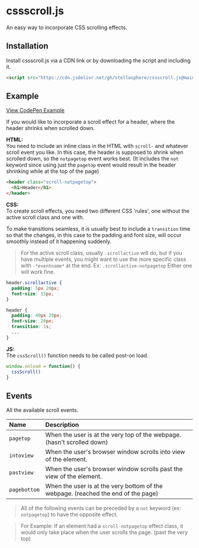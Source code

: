 
# cssscroll.js

An easy way to incorporate CSS scrolling effects.

## Installation

Install cssscroll.js via a CDN link or by downloading the script and including it.

```html
<script src="https://cdn.jsdelivr.net/gh/stellasphere/cssscroll.js@main/script.js"></script>
```
    
## Example
[View CodePen Example](https://codepen.io/stellasphere/pen/NWYdxjL)

If you would like to incorporate a scroll effect for a header, where the header shrinks when scrolled down.

**HTML:**  
You need to include an inline class in the HTML with `scroll-` and whatever scroll event you like.
In this case, the header is supposed to shrink when scrolled down, so the `notpagetop` event works best.
(It includes the `not` keyword since using just the `pagetop` event would result in the header shrinking while at the top of the page) 
```html
<header class="scroll-notpagetop">
  <h1>Header</h1>
</header>
```
**CSS:**  
To create scroll effects, you need two different CSS 'rules', one without the active scroll class and one with. 

To make transitions seamless, it is usually best to include a `transition` time so that the changes, in this case to the padding and font size, will occur smoothly instead of it happening suddenly.


> For the active scroll class, usually `.scrollactive` will do, but if you have multiple events, you might want to use the more specific class with `-*eventname*` at the end. Ex: `.scrollactive-notpagetop` Either one will work fine. 
```css
header.scrollactive {
  padding: 5px 20px;
  font-size: 15px;
}

header {
  padding: 40px 20px;
  font-size: 20px;
  transition: 1s;
  ...
}
```
**JS:**  
The `cssScroll()` function needs to be called post-on load. 
```js
window.onload = function() {
  cssScroll()
}
```
## Events

All the available scroll events.

| Name | Description                |
| :-------- | :------------------------- |
| `pagetop` | When the user is at the very top of the webpage. (hasn't scrolled down) |
| `intoview` | When the user's browser window scrolls into view of the element. |
| `pastview` | When the user's browser window scrolls past the view of the element. |
| `pagebottom` | When the user is at the very bottom of the webpage. (reached the end of the page) |

> All of the following events can be preceded by a `not` keyword (ex: `notpagetop`) to have the opposite effect.

> For Example: If an element had a `scroll-notpagetop` effect class, it would only take place when the user scrolls the page. (past the very top)